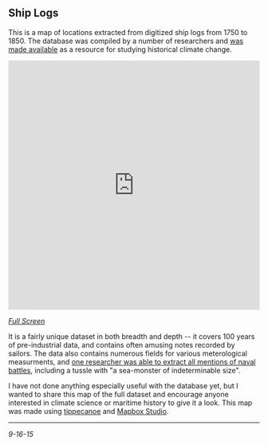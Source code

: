 Ship Logs
---

This is a map of locations extracted from digitized ship logs from 1750 to 1850. The database was compiled by a number of researchers and [was made available](https://pendientedemigracion.ucm.es/info/cliwoc/) as a resource for studying historical climate change.

<iframe width='100%' height='500px' frameBorder='0' src='https://a.tiles.mapbox.com/v4/morganherlocker.nf8hfgb2/attribution,zoompan,zoomwheel,geocoder,share.html?access_token=pk.eyJ1IjoibW9yZ2FuaGVybG9ja2VyIiwiYSI6Ii1zLU4xOWMifQ.FubD68OEerk74AYCLduMZQ#2/7.4/3.2'></iframe>

*[Full Screen](https://a.tiles.mapbox.com/v4/morganherlocker.nf8hfgb2/attribution,zoompan,zoomwheel,geocoder,share.html?access_token=pk.eyJ1IjoibW9yZ2FuaGVybG9ja2VyIiwiYSI6Ii1zLU4xOWMifQ.FubD68OEerk74AYCLduMZQ#2/7.4/3.2)*

It is a fairly unique dataset in both breadth and depth -- it covers 100 years of pre-industrial data, and contains often amusing notes recorded by sailors. The data also contains numerous fields for various meterological measurments, and [one researcher was able to extract all mentions of naval battles](https://www.kaggle.com/domcastro/climate-data-from-ocean-ships/wars-and-fights-draft/discussion), including a tussle with "a sea-monster of indeterminable size".

I have not done anything especially useful with the database yet, but I wanted to share this map of the full dataset and encourage anyone interested in climate science or maritime history to give it a look. This map was made using [tippecanoe](https://github.com/mapbox/tippecanoe) and [Mapbox Studio](https://www.mapbox.com/mapbox-studio/#darwin).

---

*9-16-15*